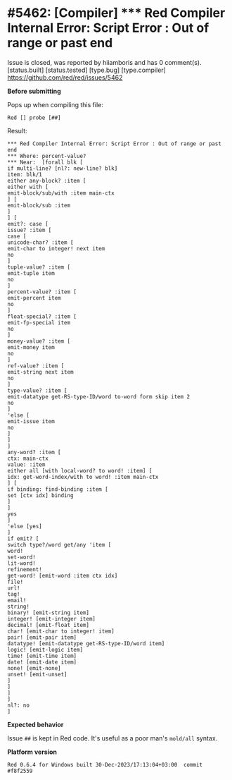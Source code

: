 
#5462: [Compiler] *** Red Compiler Internal Error: Script Error : Out of range or past end
================================================================================
Issue is closed, was reported by hiiamboris and has 0 comment(s).
[status.built] [status.tested] [type.bug] [type.compiler]
<https://github.com/red/red/issues/5462>

**Before submitting**

Pops up when compiling this file: 
```
Red [] probe [##]
```
Result:
```
*** Red Compiler Internal Error: Script Error : Out of range or past end 
*** Where: percent-value? 
*** Near:  [forall blk [
if multi-line? [nl?: new-line? blk] 
item: blk/1 
either any-block? :item [
either with [
emit-block/sub/with :item main-ctx
] [
emit-block/sub :item
]
] [
emit?: case [
issue? :item [
case [
unicode-char? :item [
emit-char to integer! next item 
no
] 
tuple-value? :item [
emit-tuple item 
no
] 
percent-value? :item [
emit-percent item 
no
] 
float-special? :item [
emit-fp-special item 
no
] 
money-value? :item [
emit-money item 
no
] 
ref-value? :item [
emit-string next item 
no
] 
type-value? :item [
emit-datatype get-RS-type-ID/word to-word form skip item 2 
no
] 
'else [
emit-issue item 
no
]
]
] 
any-word? :item [
ctx: main-ctx 
value: :item 
either all [with local-word? to word! :item] [
idx: get-word-index/with to word! :item main-ctx
] [
if binding: find-binding :item [
set [ctx idx] binding
]
] 
yes
] 
'else [yes]
] 
if emit? [
switch type?/word get/any 'item [
word! 
set-word! 
lit-word! 
refinement! 
get-word! [emit-word :item ctx idx] 
file! 
url! 
tag! 
email! 
string! 
binary! [emit-string item] 
integer! [emit-integer item] 
decimal! [emit-float item] 
char! [emit-char to integer! item] 
pair! [emit-pair item] 
datatype! [emit-datatype get-RS-type-ID/word item] 
logic! [emit-logic item] 
time! [emit-time item] 
date! [emit-date item] 
none! [emit-none] 
unset! [emit-unset]
]
]
]
] 
nl?: no
] 

```

**Expected behavior**

Issue `##` is kept in Red code. It's useful as a poor man's `mold/all` syntax.

**Platform version**
```
Red 0.6.4 for Windows built 30-Dec-2023/17:13:04+03:00  commit #f8f2559
```


